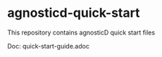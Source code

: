 # agnosticd-quick-start
This repository contains agnosticD quick start files 

Doc: quick-start-guide.adoc
